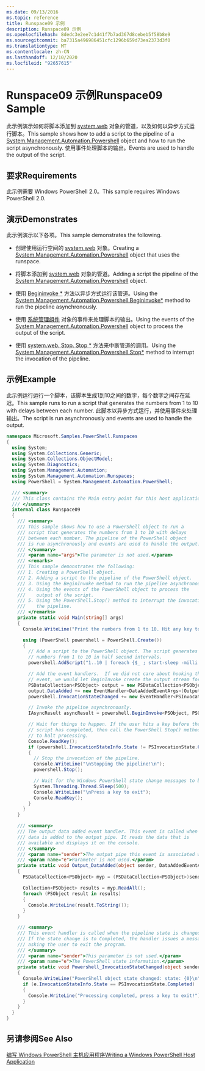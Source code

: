 ```yaml
---
ms.date: 09/13/2016
ms.topic: reference
title: Runspace09 示例
description: Runspace09 示例
ms.openlocfilehash: 8dedc3e2ee7c1d41f7b7ad367d8cebeb5f58b8e9
ms.sourcegitcommit: ba7315a496986451cfc1296b659d73ea2373d3f0
ms.translationtype: MT
ms.contentlocale: zh-CN
ms.lasthandoff: 12/10/2020
ms.locfileid: "92657615"
---
```

# <a name="runspace09-sample"></a><span data-ttu-id="c938f-103">Runspace09 示例</span><span class="sxs-lookup"><span data-stu-id="c938f-103">Runspace09 Sample</span></span>

<span data-ttu-id="c938f-104">此示例演示如何将脚本添加到 [system.web](/dotnet/api/system.management.automation.powershell) 对象的管道，以及如何以异步方式运行脚本。</span><span class="sxs-lookup"><span data-stu-id="c938f-104">This sample shows how to add a script to the pipeline of a [System.Management.Automation.Powershell](/dotnet/api/system.management.automation.powershell) object and how to run the script asynchronously.</span></span> <span data-ttu-id="c938f-105">使用事件处理脚本的输出。</span><span class="sxs-lookup"><span data-stu-id="c938f-105">Events are used to handle the output of the script.</span></span>

## <a name="requirements"></a><span data-ttu-id="c938f-106">要求</span><span class="sxs-lookup"><span data-stu-id="c938f-106">Requirements</span></span>

<span data-ttu-id="c938f-107">此示例需要 Windows PowerShell 2.0。</span><span class="sxs-lookup"><span data-stu-id="c938f-107">This sample requires Windows PowerShell 2.0.</span></span>

## <a name="demonstrates"></a><span data-ttu-id="c938f-108">演示</span><span class="sxs-lookup"><span data-stu-id="c938f-108">Demonstrates</span></span>

<span data-ttu-id="c938f-109">此示例演示以下各项。</span><span class="sxs-lookup"><span data-stu-id="c938f-109">This sample demonstrates the following.</span></span>

- <span data-ttu-id="c938f-110">创建使用运行空间的 [system.web](/dotnet/api/system.management.automation.powershell) 对象。</span><span class="sxs-lookup"><span data-stu-id="c938f-110">Creating a [System.Management.Automation.Powershell](/dotnet/api/system.management.automation.powershell) object that uses the runspace.</span></span>

- <span data-ttu-id="c938f-111">将脚本添加到 [system.web](/dotnet/api/system.management.automation.powershell) 对象的管道。</span><span class="sxs-lookup"><span data-stu-id="c938f-111">Adding a script the pipeline of the [System.Management.Automation.Powershell](/dotnet/api/system.management.automation.powershell) object.</span></span>

- <span data-ttu-id="c938f-112">使用 [Begininvoke \*](/dotnet/api/System.Management.Automation.PowerShell.BeginInvoke) 方法以异步方式运行该管道。</span><span class="sxs-lookup"><span data-stu-id="c938f-112">Using the [System.Management.Automation.Powershell.Begininvoke\*](/dotnet/api/System.Management.Automation.PowerShell.BeginInvoke) method to run the pipeline asynchronously.</span></span>

- <span data-ttu-id="c938f-113">使用 [系统管理组件](/dotnet/api/system.management.automation.powershell) 对象的事件来处理脚本的输出。</span><span class="sxs-lookup"><span data-stu-id="c938f-113">Using the events of the [System.Management.Automation.Powershell](/dotnet/api/system.management.automation.powershell) object to process the output of the script.</span></span>

- <span data-ttu-id="c938f-114">使用 [system.web. Stop. Stop \*](/dotnet/api/System.Management.Automation.PowerShell.Stop) 方法来中断管道的调用。</span><span class="sxs-lookup"><span data-stu-id="c938f-114">Using the [System.Management.Automation.Powershell.Stop\*](/dotnet/api/System.Management.Automation.PowerShell.Stop) method to interrupt the invocation of the pipeline.</span></span>

## <a name="example"></a><span data-ttu-id="c938f-115">示例</span><span class="sxs-lookup"><span data-stu-id="c938f-115">Example</span></span>

<span data-ttu-id="c938f-116">此示例运行运行一个脚本，该脚本生成1到10之间的数字，每个数字之间存在延迟。</span><span class="sxs-lookup"><span data-stu-id="c938f-116">This sample runs to run a script that generates the numbers from 1 to 10 with delays between each number.</span></span> <span data-ttu-id="c938f-117">此脚本以异步方式运行，并使用事件来处理输出。</span><span class="sxs-lookup"><span data-stu-id="c938f-117">The script is run asynchronously and events are used to handle the output.</span></span>

```csharp
namespace Microsoft.Samples.PowerShell.Runspaces
{
  using System;
  using System.Collections.Generic;
  using System.Collections.ObjectModel;
  using System.Diagnostics;
  using System.Management.Automation;
  using System.Management.Automation.Runspaces;
  using PowerShell = System.Management.Automation.PowerShell;

  /// <summary>
  /// This class contains the Main entry point for this host application.
  /// </summary>
  internal class Runspace09
  {
    /// <summary>
    /// This sample shows how to use a PowerShell object to run a
    /// script that generates the numbers from 1 to 10 with delays
    /// between each number. The pipeline of the PowerShell object
    /// is run asynchronously and events are used to handle the output.
    /// </summary>
    /// <param name="args">The parameter is not used.</param>
    /// <remarks>
    /// This sample demonstrates the following:
    /// 1. Creating a PowerShell object.
    /// 2. Adding a script to the pipeline of the PowerShell object.
    /// 3. Using the BeginInvoke method to run the pipeline asynchronously.
    /// 4. Using the events of the PowerShell object to process the
    ///    output of the script.
    /// 5. Using the PowerShell.Stop() method to interrupt the invocation of
    ///    the pipeline.
    /// </remarks>
    private static void Main(string[] args)
    {
      Console.WriteLine("Print the numbers from 1 to 10. Hit any key to halt processing\n");

      using (PowerShell powershell = PowerShell.Create())
      {
        // Add a script to the PowerShell object. The script generates the
        // numbers from 1 to 10 in half second intervals.
        powershell.AddScript("1..10 | foreach {$_ ; start-sleep -milli 500}");

        // Add the event handlers.  If we did not care about hooking the DataAdded
        // event, we would let BeginInvoke create the output stream for us.
        PSDataCollection<PSObject> output = new PSDataCollection<PSObject>();
        output.DataAdded += new EventHandler<DataAddedEventArgs>(Output_DataAdded);
        powershell.InvocationStateChanged += new EventHandler<PSInvocationStateChangedEventArgs>(Powershell_InvocationStateChanged);

        // Invoke the pipeline asynchronously.
        IAsyncResult asyncResult = powershell.BeginInvoke<PSObject, PSObject>(null, output);

        // Wait for things to happen. If the user hits a key before the
        // script has completed, then call the PowerShell Stop() method
        // to halt processing.
        Console.ReadKey();
        if (powershell.InvocationStateInfo.State != PSInvocationState.Completed)
        {
          // Stop the invocation of the pipeline.
          Console.WriteLine("\nStopping the pipeline!\n");
          powershell.Stop();

          // Wait for the Windows PowerShell state change messages to be displayed.
          System.Threading.Thread.Sleep(500);
          Console.WriteLine("\nPress a key to exit");
          Console.ReadKey();
        }
      }
    }

    /// <summary>
    /// The output data added event handler. This event is called when
    /// data is added to the output pipe. It reads the data that is
    /// available and displays it on the console.
    /// </summary>
    /// <param name="sender">The output pipe this event is associated with.</param>
    /// <param name="e">Parameter is not used.</param>
    private static void Output_DataAdded(object sender, DataAddedEventArgs e)
    {
      PSDataCollection<PSObject> myp = (PSDataCollection<PSObject>)sender;

      Collection<PSObject> results = myp.ReadAll();
      foreach (PSObject result in results)
      {
        Console.WriteLine(result.ToString());
      }
    }

    /// <summary>
    /// This event handler is called when the pipeline state is changed.
    /// If the state change is to Completed, the handler issues a message
    /// asking the user to exit the program.
    /// </summary>
    /// <param name="sender">This parameter is not used.</param>
    /// <param name="e">The PowerShell state information.</param>
    private static void Powershell_InvocationStateChanged(object sender, PSInvocationStateChangedEventArgs e)
    {
      Console.WriteLine("PowerShell object state changed: state: {0}\n", e.InvocationStateInfo.State);
      if (e.InvocationStateInfo.State == PSInvocationState.Completed)
      {
        Console.WriteLine("Processing completed, press a key to exit!");
      }
    }
  }
}
```

## <a name="see-also"></a><span data-ttu-id="c938f-118">另请参阅</span><span class="sxs-lookup"><span data-stu-id="c938f-118">See Also</span></span>

[<span data-ttu-id="c938f-119">编写 Windows PowerShell 主机应用程序</span><span class="sxs-lookup"><span data-stu-id="c938f-119">Writing a Windows PowerShell Host Application</span></span>](./writing-a-windows-powershell-host-application.md)
